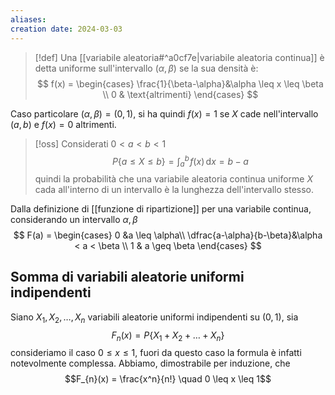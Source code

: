 ```yaml
---
aliases: 
creation date: 2024-03-03
---
```


>[!def]
>Una [[variabile aleatoria#^a0cf7e|variabile aleatoria continua]] è detta uniforme sull'intervallo $(\alpha, \beta)$ se la sua densità è:
>$$ f(x) = \begin{cases}
\frac{1}{\beta-\alpha}&\alpha \leq x \leq \beta \\
0 & \text{altrimenti}
\end{cases} $$

Caso particolare $(\alpha, \beta) = (0,1)$, si ha quindi $f(x) = 1$ se $X$ cade nell'intervallo $(a,b)$ e $f(x)=0$ altrimenti.

>[!oss]
>Considerati $0 < a < b < 1$
>$$ P\{ a \leq X \leq b \} =   \int _{a}^b \!f(x) \, \mathrm{d}x = b - a$$
> quindi la probabilità che una variabile aleatoria continua uniforme $X$ cada all'interno di un intervallo è la lunghezza dell'intervallo stesso.

Dalla definizione di [[funzione di ripartizione]] per una variabile continua, considerando un intervallo $\alpha, \beta$
$$ F(a) = \begin{cases}
0  &a \leq \alpha\\
\dfrac{a-\alpha}{b-\beta}&\alpha < a < \beta \\
1 & a \geq \beta
\end{cases} $$

## Somma di variabili aleatorie uniformi indipendenti

Siano  $X_{1},X_{2},\dots,X_{n}$ variabili aleatorie uniformi indipendenti su $(0,1)$, sia $$F_{n}(x) = P\{ X_{1} + X_{2} + \dots + X_{n} \}$$
consideriamo il caso $0 \leq x \leq 1$, fuori da questo caso la formula è infatti notevolmente complessa.
Abbiamo, dimostrabile per induzione, che 
$$F_{n}(x) = \frac{x^n}{n!} \quad 0 \leq x \leq 1$$